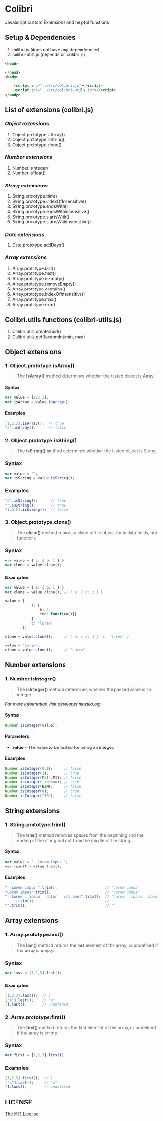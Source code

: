 # Colibri
JavaScript custom Extensions and helpful functions

## Setup & Dependencies
1. colibri.js (does not have any dependencies)
2. colibri-utils.js (depends on colibri.js)

```html
<head>
    
</head>
<body>

    <script src="../src/colibri.js"></script>
    <script src="../src/colibri-utils.js"></script>
</body>
```

## List of extensions (colibri.js)

### *Object extensions*
1. Object.prototype.isArray()
2. Object.prototype.isString()
3. Object.prototype.clone()

### *Number extensions*
1. Number.isInteger()
2. Number.isFloat()

### *String extensions*
1. String.prototype.trim()
2. String.prototype.indexOfInsensitive()
3. String.prototype.endsWith()
4. String.prototype.endsWithInsensitive()
5. String.prototype.startsWith()
6. String.prototype.startsWithInsensitive()

### *Date extensions*
1. Date.prototype.addDays()

### *Array extensions*
1. Array.prototype.last()
2. Array.prototype.first()
3. Array.prototype.isEmpty()
4. Array.prototype.removeEmpty()
5. Array.prototype.contains()
6. Array.prototype.indexOfInsensitive()
7. Array.prototype.max()
8. Array.prototype.min()

## Colibri.utils functions (colibri-utils.js)
1. Colibri.utils.createGuid()
2. Colibri.utils.getRandomInt(min, max)

## Object extensions
### 1. Object.prototype.isArray()
> The **isArray()** method determines whether the tested object is Array.

#### Syntax
```js
var value = [1,2,3];
var isArray = value.isArray();
```
#### Examples

```js
[1,2,3].isArray();  // true
"a".isArray();      // false
```

### 2. Object.prototype.isString()
> The **isString()** method determines whether the tested object is String.

### Syntax
```js
var value = "";
var isString = value.isString();
```
### Examples

```js
"a".isString();      // true
"".isString();       // true
[1,2,3].isString();  // false
```

### 3. Object.prototype.clone()
> The **clone()** method returns a clone of the object (only data fields, not function).

### Syntax
```js
var value = { a: { b: 1 } };
var clone = value.clone();
```
### Examples

```js
var value = { a: { b: 1 } };
var clone = value.clone(); // { a: { b: 1 } }

value = { 
			a: { 
				b: 1, 
				foo: function(){}
			},
			c: "lorem"
		};

clone = value.clone();     // { a: { b: 1 }, c: "lorem" }

value = "Lorem";
clone = value.clone();     // "Lorem"
```

## Number extensions
### 1. Number.isInteger()
> The **isInteger()** method determines whether the passed value is an integer.

_For more information visit [developer.mozilla.org](https://developer.mozilla.org/en-US/docs/Web/JavaScript/Reference/Global_Objects/Number/isInteger)_

#### Syntax
```js
Number.isInteger(value);
```

#### Parameters
* **value** - The value to be tested for being an integer.

#### Examples

```js
Number.isInteger(0.1);     // false
Number.isInteger(1);       // true
Number.isInteger(Math.PI); // false
Number.isInteger(-100000); // true
Number.isInteger(NaN);     // false
Number.isInteger(0);       // true
Number.isInteger("10");    // false
```

## String extensions
### 1. String.prototype.trim()
> The **trim()** method removes spaces from the beginning and the ending of the string but not from the middle of the string.

#### Syntax
```js
var value = "  Lorem impus ";
var result = value.trim();
```
#### Examples

```js
"  Lorem impus ".trim();                      // "Lorem impus"
"Lorem impus".trim();                         // "Lorem impus"
"  Lorem   ipsum   dolor   sit amet".trim();  // "Lorem   ipsum   dolor   sit amet"
"   ".trim();                                 // ""
"".trim();                                    // ""
```

## Array extensions
### 1. Array.prototype.last()
> The **last()** method returns the last element of the array, or undefined if the array is empty.

### Syntax
```js
var last = [1,2,3].last();
```
### Examples

```js
[1,2,3].last();  // 3
["a"].last();    // "a"
[].last();       // undefined
```

### 2. Array.prototype.first()
> The **first()** method returns the first element of the array, or undefined if the array is empty.

### Syntax
```js
var first = [1,2,3].first();
```
### Examples

```js
[1,2,3].first();  // 1
["a"].last();     // "a"
[].last();        // undefined
```

## LICENSE
[The MIT License](https://github.com/Sufflavus/Colibri/blob/master/LICENSE)